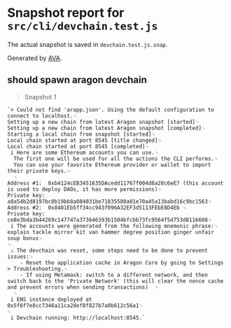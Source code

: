 # Snapshot report for `src/cli/devchain.test.js`

The actual snapshot is saved in `devchain.test.js.snap`.

Generated by [AVA](https://ava.li).

## should spawn aragon devchain

> Snapshot 1

    `> Could not find 'arapp.json'. Using the default configuration to connect to localhost.␊
    Setting up a new chain from latest Aragon snapshot [started]␊
    Setting up a new chain from latest Aragon snapshot [completed]␊
    Starting a local chain from snapshot [started]␊
    Local chain started at port 8545 [title changed]␊
    Local chain started at port 8545 [completed]␊
     i Here are some Ethereum accounts you can use.␊
      The first one will be used for all the actions the CLI performs.␊
      You can use your favorite Ethereum provider or wallet to import their private keys.␊
      ␊
    Address #1:  0xb4124cEB3451635DAcedd11767f004d8a28c6eE7 (this account is used to deploy DAOs, it has more permissions)␊
    Private key: a8a54b2d8197bc0b19bb8a084031be71835580a01e70a45a13babd16c9bc1563␊
    Address #2:  0x8401Eb5ff34cc943f096A32EF3d5113FEbE8D4Eb ␊
    Private key: ce8e3bda3b44269c147747a373646393b1504bfcbb73fc9564f5d753d8116608␊
     i The accounts were generated from the following mnemonic phrase:␊
    explain tackle mirror kit van hammer degree position ginger unfair soup bonus␊
    ␊
     ⚠ The devchain was reset, some steps need to be done to prevent issues:␊
        - Reset the application cache in Aragon Core by going to Settings > Troubleshooting.␊
        - If using Metamask: switch to a different network, and then switch back to the 'Private Network' (this will clear the nonce cache and prevent errors when sending transactions)  ␊
      ␊
     i ENS instance deployed at 0x5f6f7e8cc7346a11ca2def8f827b7a0b612c56a1␊
    ␊
     i Devchain running: http://localhost:8545.`
